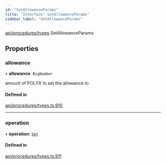 ```yaml
---
id: "SetAllowanceParams"
title: "Interface: SetAllowanceParams"
sidebar_label: "SetAllowanceParams"
---
```


[api/procedures/types](../../../../../modules/API/Procedures/Types/Types.md).SetAllowanceParams

## Properties

### allowance

• **allowance**: `BigNumber`

amount of POLYX to set the allowance to

#### Defined in

[api/procedures/types.ts:910](https://github.com/PolymeshAssociation/polymesh-sdk/blob/95e180d2/src/api/procedures/types.ts#L910)

___

### operation

• **operation**: [`Set`](../../../../../enums/API/Procedures/Types/AllowanceOperation/AllowanceOperation.md#set)

#### Defined in

[api/procedures/types.ts:911](https://github.com/PolymeshAssociation/polymesh-sdk/blob/95e180d2/src/api/procedures/types.ts#L911)
